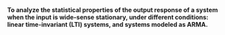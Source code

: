 **To analyze the statistical properties of the output response of a system when the input is wide-sense stationary, under different conditions: linear time-invariant (LTI) systems, and systems modeled as ARMA.**
